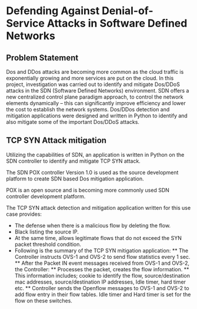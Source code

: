 # Defending Against Denial-of-Service Attacks in Software Defined Networks

## Problem Statement
Dos and DDos attacks are becoming more common as the cloud traffic is exponentially growing and more services are put on the cloud.
In this project, investigation was carried out to identify and mitigate Dos/DDoS attacks in the SDN (Software Defined Networks) environment. 
SDN offers a new centralized control plane paradigm approach, to control the network elements dynamically – this can significantly improve efficiency and lower the cost to establish the network systems. 
Dos/DDos detection and mitigation applications were designed and written in Python to identify and also mitigate some of the important Dos/DDoS attacks.

## TCP SYN Attack mitigation
Utilizing the capabilities of SDN, an application is written in Python on the SDN controller to identify and mitigate TCP SYN attack.

The SDN POX controller Version 1.0 is used as the source development platform to create SDN based Dos mitigation application.

POX is an open source and is becoming more commonly used SDN controller development platform.

The TCP SYN attack detection and mitigation application written for this use case provides: 
* The defense when there is a malicious flow by deleting the flow.
* Black listing the source IP.
* At the same time, allows legitimate flows that do not exceed the SYN packet threshold condition.
* Following is the summary of the TCP SYN mitigation application:
** The Controller instructs OVS-1 and OVS-2 to send flow statistics every 1 sec.
** After the Packet IN event messages received from OVS-1 and OVS-2, the Controller: 
** Processes the packet, creates the flow information.
** This information includes; cookie to identify the flow, source/destination mac addresses, source/destination IP addresses, Idle timer, hard timer etc.
** Controller sends the Openflow messages to OVS-1 and OVS-2 to add flow entry in their flow tables. Idle timer and Hard timer is set for the flow on these switches.


